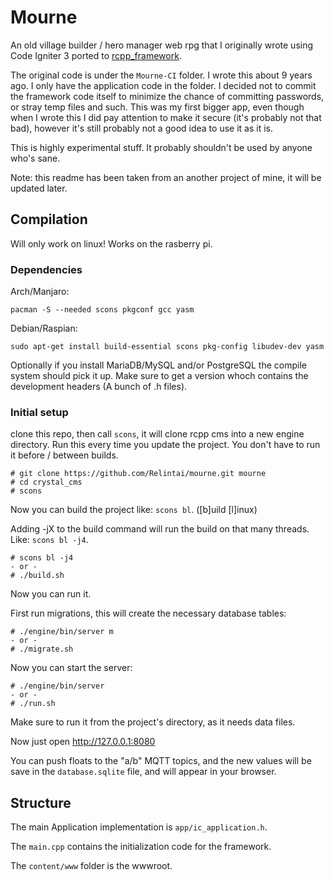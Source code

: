 # Mourne

An old village builder / hero manager web rpg that I originally wrote using Code Igniter 3 ported to [rcpp_framework](https://github.com/Relintai/rcpp_framework).

The original code is under the `Mourne-CI` folder. I wrote this about 9 years ago. I only have the application code in the folder.
I decided not to commit the framework code itself to minimize the chance of committing passwords, or stray temp files and such.
This was my first bigger app, even though when I wrote this I did pay attention to make it secure (it's probably not that bad), however it's still
probably not a good idea to use it as it is.

This is highly experimental stuff. It probably shouldn't be used by anyone who's sane.

Note: this readme has been taken from an another project of mine, it will be updated later.

## Compilation

Will only work on linux! Works on the rasberry pi.

### Dependencies

Arch/Manjaro:

``` 
pacman -S --needed scons pkgconf gcc yasm 
```

Debian/Raspian:

```
sudo apt-get install build-essential scons pkg-config libudev-dev yasm 
```

Optionally if you install MariaDB/MySQL and/or PostgreSQL the compile system should pick it up. Make sure to get a version
whoch contains the development headers (A bunch of .h files).

### Initial setup

clone this repo, then call `scons`, it will clone rcpp cms into a new engine directory. Run this every time you update the project.
You don't have to run it before / between builds.

```
# git clone https://github.com/Relintai/mourne.git mourne
# cd crystal_cms
# scons
```

Now you can build the project like: `scons bl`.  ([b]uild [l]inux)

Adding -jX to the build command will run the build on that many threads. Like: `scons bl -j4`.

```
# scons bl -j4
- or -
# ./build.sh
```
Now you can run it.

First run migrations, this will create the necessary database tables:

```
# ./engine/bin/server m
- or -
# ./migrate.sh
```

Now you can start the server:

```
# ./engine/bin/server
- or -
# ./run.sh
```

Make sure to run it from the project's directory, as it needs data files.

Now just open http://127.0.0.1:8080

You can push floats to the "a/b" MQTT topics, and the new values will be save in the `database.sqlite` file, and will appear
in your browser.

## Structure

The main Application implementation is `app/ic_application.h`.

The `main.cpp` contains the initialization code for the framework.

The `content/www` folder is the wwwroot.
